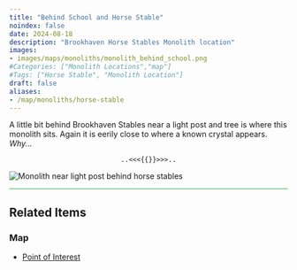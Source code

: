 ```yaml
---
title: "Behind School and Horse Stable"
noindex: false
date: 2024-08-18
description: "Brookhaven Horse Stables Monolith location"
images:
- images/maps/monoliths/monolith_behind_school.png
#Categories: ["Monolith Locations","map"]
#Tags: ["Horse Stable", "Monolith Location"]
draft: false
aliases:
- /map/monoliths/horse-stable
--- 
```


A little bit behind Brookhaven Stables near a light post and tree is where this monolith sits. Again it is eerily close to where a known crystal appears. _Why..._

<center><span class="copy-to-clipboard" style="align: center"><code class="copy-to-clipboard-code" data-code="..<<<{{}}>>>..">..<<<{{}}>>>..</code></span></center>

![Monolith near light post behind horse stables](/images/maps/monoliths/monolith_behind_school.png?width=400px)

<hr style="background-color: #28b44c" size=8>

## Related Items

### Map

- [Point of Interest](/map/poi/horse-stable/)